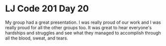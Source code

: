 <h1>LJ Code 201 Day 20</h1>

My group had a great presentation. I was really proud of our work and I was really proud for all the other groups too. It was great to hear everyone's hardships and struggles and see what they managed to accomplish through all the blood, sweat, and tears. 
